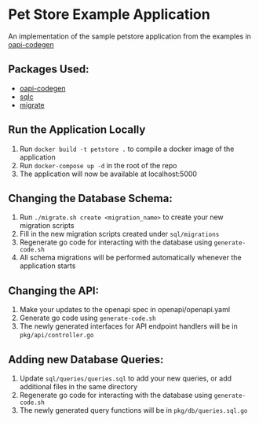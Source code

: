 # Pet Store Example Application

An implementation of the sample petstore application from the examples in [oapi-codegen](https://github.com/deepmap/oapi-codegen)

## Packages Used:
- [oapi-codegen](https://github.com/deepmap/oapi-codegen)
- [sqlc](https://github.com/kyleconroy/sqlc)
- [migrate](https://github.com/golang-migrate/migrate)

## Run the Application Locally
1. Run `docker build -t petstore .` to compile a docker image of the application
2. Run `docker-compose up -d` in the root of the repo
4. The application will now be available at localhost:5000

## Changing the Database Schema:
1. Run `./migrate.sh create <migration_name>` to create your new migration scripts
2. Fill in the new migration scripts created under `sql/migrations`
3. Regenerate go code for interacting with the database using `generate-code.sh`
4. All schema migrations will be performed automatically whenever the application starts

## Changing the API:
1. Make your updates to the openapi spec in openapi/openapi.yaml
2. Generate go code using `generate-code.sh`
3. The newly generated interfaces for API endpoint handlers will be in `pkg/api/controller.go`

## Adding new Database Queries:
1. Update `sql/queries/queries.sql` to add your new queries, or add additional files in the same directory
2. Regenerate go code for interacting with the database using `generate-code.sh`
3. The newly generated query functions will be in `pkg/db/queries.sql.go`
